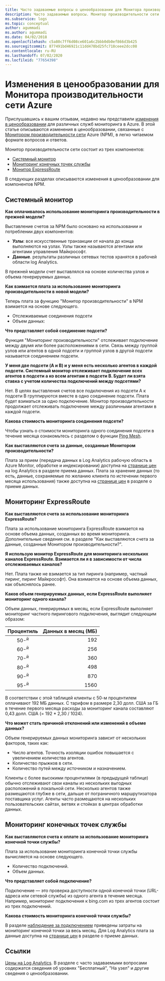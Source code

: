 ```yaml
---
title: Часто задаваемые вопросы о ценообразовании для Монитора производительности сети Azure | Документация Майкрософт
description: Часто задаваемые вопросы. Монитор производительности сети Azure
ms.subservice: logs
ms.topic: conceptual
author: agummadi
ms.author: agummadi
ms.date: 04/02/2018
ms.openlocfilehash: c5a80c7ff6d08ce601a6c2bbb0db0ef866d3b425
ms.sourcegitcommit: 877491bd46921c11dd478bd25fc718ceee2dcc08
ms.contentlocale: ru-RU
ms.lasthandoff: 07/02/2020
ms.locfileid: "77654398"
---
```

# <a name="pricing-changes-for-azure-network-performance-monitor"></a>Изменения в ценообразовании для Монитора производительности сети Azure

Прислушавшись к вашим отзывам, недавно мы представили [изменения в ценообразовании](https://azure.microsoft.com/blog/introducing-a-new-way-to-purchase-azure-monitoring-services/) для различных служб мониторинга в Azure. В этой статье описываются изменения в ценообразовании, связанные с [Монитором производительности сети](https://docs.microsoft.com/azure/networking/network-monitoring-overview) Azure (NPM), в легко читаемом формате вопросов и ответов.

Монитор производительности сети состоит из трех компонентов:
* [Системный монитор](https://docs.microsoft.com/azure/networking/network-monitoring-overview#performance-monitor)
* [Мониторинг конечных точек службы](https://docs.microsoft.com/azure/networking/network-monitoring-overview)
* [Монитор ExpressRoute](https://docs.microsoft.com/azure/networking/network-monitoring-overview#expressroute-monitor)

В следующих разделах описываются изменения в ценообразовании для компонентов NPM.

## <a name="performance-monitor"></a>Системный монитор

**Как оплачивалось использование мониторинга производительности в прежней модели?**

Выставление счетов за NPM было основано на использовании и потреблении двух компонентов:
* **Узлы**: все искусственные транзакции от начала до конца выполняются на узлах. Узлы также называются агентами или агентами управления Майкрософт.
* **Данные**. результаты различных сетевых тестов хранятся в рабочей области log Analytics.

В прежней модели счет выставлялся на основе количества узлов и объема генерируемых данных. 

**Как взимается плата за использование мониторинга производительности в новой модели?**

Теперь плата за функцию "Монитор производительности" в NPM взимается на основе следующего. 

* Отслеживаемые соединения подсети
* Объем данных:

**Что представляет собой соединение подсети?**

Функция "Мониторинг производительности" отслеживает подключение между двумя или более расположениями в сети. Связь между группой узлов или агентов в одной подсети и группой узлов в другой подсети называется соединением подсети.

**У меня две подсети (A и B) и у меня есть несколько агентов в каждой подсети. Системный монитор отслеживает подключение всех агентов в подсети а ко всем агентам в подсети B. Будет ли взята ставка с учетом количества подключений между подсетями?**

Нет. В целях выставления счетов все подключения из подсети А к подсети В группируются вместе в одно соединение подсети. Плата будет взиматься за одно подключение. Монитор производительности продолжает отслеживать подключение между различными агентами в каждой подсети.

**Какова стоимость мониторинга соединения подсети?**

Чтобы узнать о стоимости мониторинга одного соединения подсети в течение месяца ознакомьтесь с разделом о функции [Ping Mesh](https://azure.microsoft.com/pricing/details/network-watcher/).

**Как выставляются счета за данные, созданные Монитором производительности?**

Плата за прием (передача данных в Log Analytics рабочую область в Azure Monitor, обработке и индексировании) доступна на [странице цен](https://azure.microsoft.com/pricing/details/log-analytics/) на log Analytics в разделе приема данных. Плата за хранение данных (то есть, данные, сохраняемые по желанию клиента по истечении первого месяца использования) также доступна на [странице цен](https://azure.microsoft.com/pricing/details/log-analytics/) в разделе о приеме данных.


## <a name="expressroute-monitor"></a>Мониторинг ExpressRoute

**Как выставляются счета за использование мониторинга ExpressRoute?**

Плата за использование мониторинга ExpressRoute взимается на основе объема данных, созданных во время мониторинга. Дополнительные сведения см. в разделе "Как выставляются счета за данные, созданные Монитором производительности?".

**Я использую монитор ExpressRoute для мониторинга нескольких каналов ExpressRoute. Взимается ли я в зависимости от числа отслеживаемых каналов?**

Нет. Плата также не взимается за тип пиринга (например, частный пиринг, пиринг Майкрософт). Она взимается на основе объема данных, как объяснялось ранее.

**Каков объем генерируемых данных, если ExpressRoute выполняет мониторинг одного канала?**

Объем данных, генерируемых в месяц, если ExpressRoute выполняет мониторинг частного пирингового подключения, выглядит следующим образом:

|Процентиль      |Данных в месяц (МБ)|
| :---:          |           ---:|
|50-<sup>й</sup> |            192|
|60-<sup>й</sup> |            256|
|70-<sup>й</sup> |            360|
|80-<sup>й</sup> |            498|
|90-<sup>й</sup> |            870|
|95-<sup>й</sup> |           1560|


В соответствии с этой таблицей клиенты с 50-м процентилем оплачивают 192 МБ данных. С тарифом в размере 2,30 долл. США за ГБ в течение первого месяца расходы за мониторинг канала составляют 0,43 долл. США (= 192 * 2,30 / 1024).

**Что может стать причиной отклонений или изменений в объеме данных?**

Объем генерируемых данных мониторинга зависит от нескольких факторов, таких как:
* Число агентов. Точность изоляции ошибок повышается с увеличением количества агентов.
* Количество прыжков в сети.
* Количество путей между источником и назначением.

Клиенты с более высокими процентилями (в предыдущей таблице) обычно отслеживают свои каналы из нескольких выгодных расположений в локальной сети. Несколько агентов также размещаются глубже в сети, дальше от пограничного маршрутизатора поставщика услуг. Агенты часто размещаются на нескольких пользовательских сайтах, ветвях и стойках в центрах обработки данных.

## <a name="service-endpoint-monitor"></a>Мониторинг конечных точек службы

**Как выставляются счета к оплате за использование мониторинга конечной точки службы?**

Плата за использование мониторинга конечной точки службы вычисляется на основе следующего.
* Количество подключений.
* Объем данных.

**Что представляет собой подключение?**

Подключение — это проверка доступности одной конечной точки (URL-адреса или сетевой службы) из одного агента в течение месяца. Например, мониторинг подключения к bing.com из трех агентов состоит из трех подключений.

**Какова стоимость мониторинга конечной точки службы?**

В разделе [наблюдение за подключением](https://azure.microsoft.com/pricing/details/network-watcher/) приведены затраты на мониторинг конечной точки за весь месяц. Для Log Analytics плата за данные доступна на [странице цен](https://azure.microsoft.com/pricing/details/log-analytics/) в разделе о приеме данных.

## <a name="references"></a>Ссылки

[Цены на Log Analytics](https://azure.microsoft.com/pricing/details/log-analytics/). В разделе с часто задаваемыми вопросами содержатся сведения об уровнях "Бесплатный", "На узел" и другие сведения о ценообразовании.

